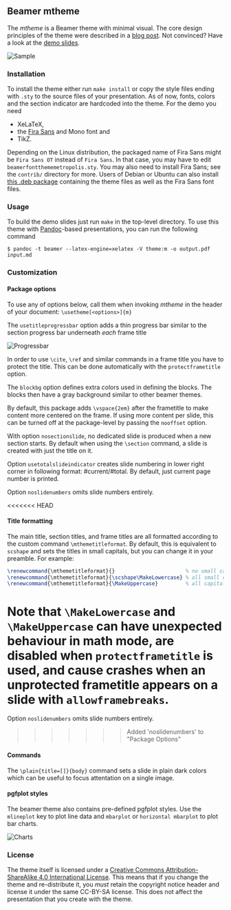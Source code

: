 ## Beamer mtheme

The *mtheme* is a Beamer theme with minimal visual. The core design principles
of the theme were described in a [blog post](http://bloerg.net/2014/09/20/a-modern-beamer-theme.html).
Not convinced?  Have a look at the [demo slides](demo.pdf).


![Sample](http://i.imgur.com/Bxu52fz.png)



### Installation

To install the theme either run `make install` or copy the style files ending
with `.sty` to the source files of your presentation. As of now, fonts, colors
and the section indicator are hardcoded into the theme. For the demo you need

* XeLaTeX,
* the [Fira Sans](https://github.com/mozilla/Fira) and Mono font and
* TikZ.

Depending on the Linux distribution, the packaged name of Fira Sans might be
`Fira Sans OT` instead of `Fira Sans`. In that case, you may have to edit
`beamerfontthememetropolis.sty`. You may also need to install Fira Sans; see
the `contrib/` directory for more. Users of Debian or Ubuntu can also install
[this .deb package](https://launchpad.net/~edd/+archive/ubuntu/misc/+files/latex-mtheme_0.1.0vidid1_all.deb)
containing the theme files as well as the Fira Sans font files.


### Usage

To build the demo slides just run `make` in the top-level directory. To use this
theme with [Pandoc](http://johnmacfarlane.net/pandoc/)-based presentations, you
can run the following command

    $ pandoc -t beamer --latex-engine=xelatex -V theme:m -o output.pdf input.md


### Customization

#### Package options

To use any of options below, call them when invoking *mtheme* in the header of your document: `\usetheme[<options>]{m}`

The `usetitleprogressbar` option adds a thin progress bar similar to the section
progress bar underneath *each* frame title

  ![Progressbar](http://i.imgur.com/4BXHU4K.png)

In order to use `\cite`, `\ref` and similar commands in a frame title you have
to protect the title. This can be done automatically with the
`protectframetitle` option.

The `blockbg` option defines extra colors used in defining the blocks.
The blocks then have a gray background similar to other beamer themes.

By default, this package adds `\vspace{2em}` after the frametitle to
make content more centered on the frame. If using more content per
slide, this can be turned off at the package-level by passing the
`nooffset` option.

With option `nosectionslide`, no dedicated slide is produced when a new section
starts. By default when using the `\section` command, a slide is created with
just the title on it.

Option `usetotalslideindicator` creates slide numbering in lower right corner
in following format: #current/#total. By default, just current page number is
printed.

Option `noslidenumbers` omits slide numbers entirely.

<<<<<<< HEAD
#### Title formatting

The main title, section titles, and frame titles are all formatted according
to the custom command `\mthemetitleformat`. By default, this is equivalent to
`scshape` and sets the titles in small capitals, but you can change it in your
preamble. For example:

```latex
\renewcommand{\mthemetitleformat}{}                       % no small capitals
\renewcommand{\mthemetitleformat}{\scshape\MakeLowercase} % all small capitals
\renewcommand{\mthemetitleformat}{\MakeUppercase}         % all capitals
```

Note that `\MakeLowercase` and `\MakeUppercase` can have unexpected behaviour
in math mode, are disabled when `protectframetitle` is used, and cause crashes
when an unprotected frametitle appears on a slide with `allowframebreaks`.
=======
Option `noslidenumbers` omits slide numbers entirely.

>>>>>>> Added 'noslidenumbers' to "Package Options"

#### Commands

The `\plain{title=[]}{body}` command sets a slide in plain dark colors
which can be useful to focus attentation on a single image.


#### pgfplot styles

The beamer theme also contains pre-defined pgfplot styles. Use the `mlineplot`
key to plot line data and `mbarplot` or `horizontal mbarplot` to plot bar
charts.

![Charts](http://i.imgur.com/yuEqU3j.png)


### License

The theme itself is licensed under a [Creative Commons Attribution-ShareAlike
4.0 International License](http://creativecommons.org/licenses/by-sa/4.0/). This
means that if you change the theme and re-distribute it, you *must* retain the
copyright notice header and license it under the same CC-BY-SA license. This
does not affect the presentation that you create with the theme.
